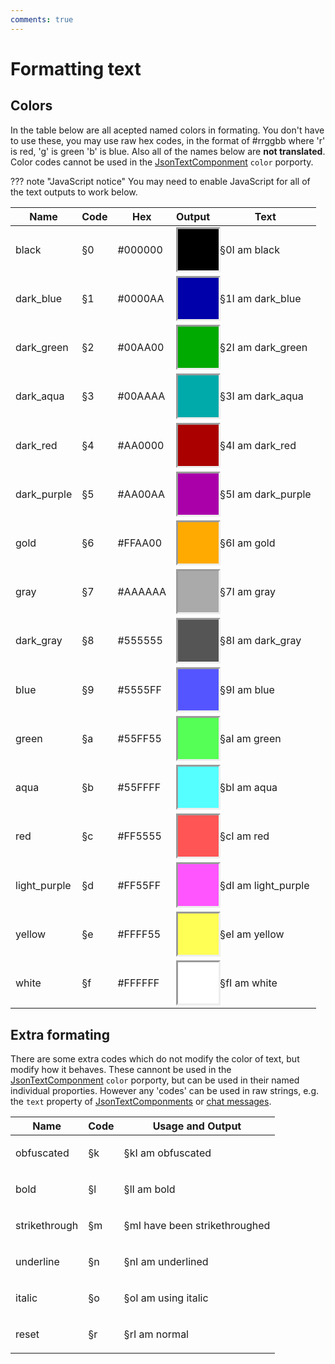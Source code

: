 ```yaml
---
comments: true
---
```


# Formatting text

## Colors

<style>
    .color{
        height: 50px;
        width: 120%;
        padding-bottom:30%;
        border-style: inset;
    }
</style>

In the table below are all acepted named colors in formating. You don't have to use these, you may use raw hex codes, in the format of #rrggbb where 'r' is red, 'g' is green 'b' is blue. Also all of the names below are **not translated**. Color codes cannot be used in the [JsonTextComponment](/History_Survival/Text/Json/) ```color``` porporty.

??? note "JavaScript notice" 
    You may need to enable JavaScript for all of the text outputs to work below.

| Name         | Code | Hex     | Output                                                 | Text                                         |
| ------------ | ---- | ------- | ------------------------------------------------------ | -------------------------------------------- |
| black        | §0   | #000000 | <div class="color" style="background-color: #000000;"> | <p id="black">§0I am black</p>               |
| dark_blue    | §1   | #0000AA | <div class="color" style="background-color: #0000AA;"> | <p id="dark_blue">§1I am dark_blue</p>       |
| dark_green   | §2   | #00AA00 | <div class="color" style="background-color: #00AA00;"> | <p id="dark_green">§2I am dark_green</p>     |
| dark_aqua    | §3   | #00AAAA | <div class="color" style="background-color: #00AAAA;"> | <p id="dark_aqua">§3I am dark_aqua</p>       |
| dark_red     | §4   | #AA0000 | <div class="color" style="background-color: #AA0000;"> | <p id="dark_red">§4I am dark_red</p>         |
| dark_purple  | §5   | #AA00AA | <div class="color" style="background-color: #AA00AA;"> | <p id="dark_purple">§5I am dark_purple</p>   |
| gold         | §6   | #FFAA00 | <div class="color" style="background-color: #FFAA00;"> | <p id="gold">§6I am gold</p>                 |
| gray         | §7   | #AAAAAA | <div class="color" style="background-color: #AAAAAA;"> | <p id="gray">§7I am gray</p>                 |
| dark_gray    | §8   | #555555 | <div class="color" style="background-color: #555555;"> | <p id="dark_gray">§8I am dark_gray</p>       |
| blue         | §9   | #5555FF | <div class="color" style="background-color: #5555FF;"> | <p id="blue">§9I am blue</p>                 |
| green        | §a   | #55FF55 | <div class="color" style="background-color: #55FF55;"> | <p id="green">§aI am green</p>               |
| aqua         | §b   | #55FFFF | <div class="color" style="background-color: #55FFFF;"> | <p id="aqua">§bI am aqua</p>                 |
| red          | §c   | #FF5555 | <div class="color" style="background-color: #FF5555;"> | <p id="red">§cI am red</p>                   |
| light_purple | §d   | #FF55FF | <div class="color" style="background-color: #FF55FF;"> | <p id="light_purple">§dI am light_purple</p> |
| yellow       | §e   | #FFFF55 | <div class="color" style="background-color: #FFFF55;"> | <p id="yellow">§eI am yellow</p>             |
| white        | §f   | #FFFFFF | <div class="color" style="background-color: #FFFFFF;"> | <p id="white">§fI am white</p>               |

## Extra formating

There are some extra codes which do not modify the color of text, but modify how it behaves. These cannont be used in the [JsonTextComponment](/History_Survival/Text/Json/) ```color``` porporty, but can be used in their named individual proporties.
However any 'codes' can be used in raw strings, e.g. the ```text``` property of [JsonTextComponments](/History_Survival/Text/Json/) or [chat messages](/History_Survival/Multiplayer/#chat).


| Name          | Code | Usage and Output                                        |
| ------------- | ---- | ------------------------------------------------------- |
| obfuscated    | §k   | <p id="obfuscated">§kI am obfuscated</p>                |
| bold          | §l   | <p id="bold">§lI am bold</p>                            |
| strikethrough | §m   | <p id="strikethrough">§mI have been strikethroughed</p> |
| underline     | §n   | <p id="underline">§nI am underlined</p>                 |
| italic        | §o   | <p id="italic">§oI am using italic</p>                  |
| reset         | §r   | <p id="reset">§rI am normal</p>                         |

<script>
minerslib.mineParseElement("obfuscated")
minerslib.mineParseElement("bold")
minerslib.mineParseElement("strikethrough")
minerslib.mineParseElement("underline")
minerslib.mineParseElement("italic")
minerslib.mineParseElement("reset")

minerslib.mineParseElement("white")
minerslib.mineParseElement("yellow")
minerslib.mineParseElement("light_purple")
minerslib.mineParseElement("red")
minerslib.mineParseElement("aqua")
minerslib.mineParseElement("green")
minerslib.mineParseElement("blue")
minerslib.mineParseElement("dark_gray")
minerslib.mineParseElement("gray")
minerslib.mineParseElement("gold")
minerslib.mineParseElement("dark_purple")
minerslib.mineParseElement("dark_red")
minerslib.mineParseElement("dark_aqua")
minerslib.mineParseElement("dark_green")
minerslib.mineParseElement("dark_blue")
minerslib.mineParseElement("black")
</script>